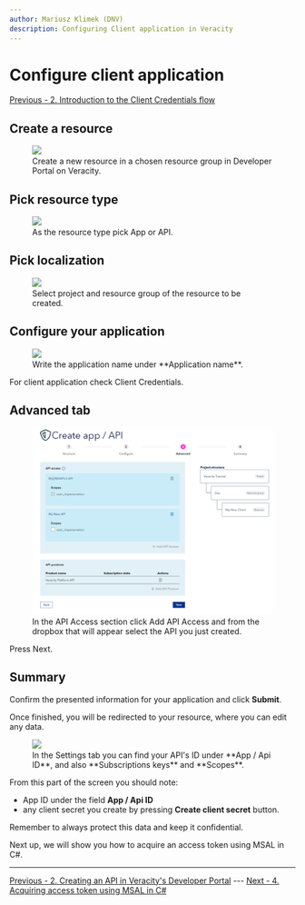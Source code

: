 ```yaml
---
author: Mariusz Klimek (DNV)
description: Configuring Client application in Veracity
---
```

# Configure client application 

[Previous - 2. Introduction to the Client Credentials flow](2-api-creation-in-veracity.md)

## Create a resource

<figure>
	<img src="assets/cc-client-step-1-create-a-new-resource.png"/>
	<figcaption>Create a new resource in a chosen resource group in Developer Portal on Veracity.</figcaption>
</figure>

## Pick resource type

<figure>
	<img src="assets/cc-client-step-2-pick-app-or-api.png"/>
	<figcaption>As the resource type pick App or API.</figcaption>
</figure>

## Pick localization

<figure>
	<img src="assets/cc-client-step-3-fill-in-resource-group.png"/>
	<figcaption>Select project and resource group of the resource to be created.</figcaption>
</figure>

## Configure your application

<figure>
	<img src="assets/cc-client-step-4-configure-your-client.png"/>
	<figcaption>Write the application name under **Application name**.</figcaption>
</figure>

For client application check Client Credentials.

## Advanced tab

<figure>
	<img src="assets/cc-client-step-5-add-api-access.png"/>
	<figcaption>In the API Access section click Add API Access and from the dropbox that will appear select the API you just created.</figcaption>
</figure>

Press Next.

## Summary

Confirm the presented information for your application and click **Submit**.

Once finished, you will be redirected to your resource, where you can edit any data. 

<figure>
	<img src="assets/cc-client-step-6-summary.png"/>
	<figcaption>In the Settings tab you can find your API's ID under **App / Api ID**, and also **Subscriptions keys** and **Scopes**.</figcaption>
</figure>

From this part of the screen you should note:
- App ID under the field **App / Api ID**
- any client secret you create by pressing **Create client secret** button.

Remember to always protect this data and keep it confidential.

Next up, we will show you how to acquire an access token using MSAL in C#.

---

[Previous - 2. Creating an API in Veracity's Developer Portal](2-api-creation-in-veracity.md) --- [Next - 4. Acquiring access token using MSAL in C#](4-msal-access-token.md)